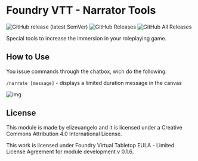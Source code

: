 # Foundry VTT - Narrator Tools
![GitHub release (latest SemVer)](https://img.shields.io/github/downloads/elizeuangelo/fvtt-module-narrator-tools/total) 
![GitHub Releases](https://img.shields.io/github/downloads/elizeuangelo/fvtt-module-narrator-tools/latest/total)
![GitHub All Releases](https://img.shields.io/github/downloads/elizeuangelo/fvtt-module-narrator-tools/total?label=Downloads+total) 

Special tools to increase the immersion in your roleplaying game.

## How to Use

You issue commands through the chatbox, wich do the following:

`/narrate [message]` - displays a limited duration message in the canvas

![img](https://cdn.discordapp.com/attachments/542495303929036824/749702068310114304/narrator-tools.gif)

## License
This module is made by elizeuangelo and it is licensed under a Creative Commons Attribution 4.0 International License.

This work is licensed under Foundry Virtual Tabletop EULA - Limited License Agreement for module development v 0.1.6.
